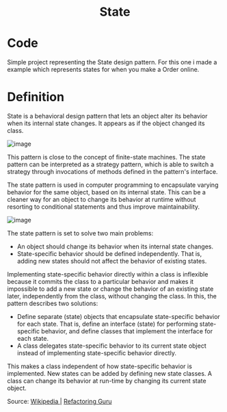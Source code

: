 <div align="center">
  <h1> State  </h1>
</div>

# Code

Simple project representing the State design pattern. For this one i made a example which represents states for when you make a Order online.

# Definition

State is a behavioral design pattern that lets an object alter its behavior when its internal state changes. It appears as if the object changed its class.

![image](https://user-images.githubusercontent.com/40416044/150982877-3f339514-39c2-4e00-8a45-8b730c74a2c0.png)

This pattern is close to the concept of finite-state machines. The state pattern can be interpreted as a strategy pattern, which is able to switch a strategy through invocations of methods defined in the pattern's interface.

The state pattern is used in computer programming to encapsulate varying behavior for the same object, based on its internal state. This can be a cleaner way for an object to change its behavior at runtime without resorting to conditional statements and thus improve maintainability.

![image](https://user-images.githubusercontent.com/40416044/150983022-a051d9c6-a902-4c5d-90f0-f8ef49e46902.png)

The state pattern is set to solve two main problems:

- An object should change its behavior when its internal state changes.
- State-specific behavior should be defined independently. That is, adding new states should not affect the behavior of existing states.

Implementing state-specific behavior directly within a class is inflexible because it commits the class to a particular behavior and makes it impossible to add a new state or change the behavior of an existing state later, independently from the class, without changing the class. In this, the pattern describes two solutions:

- Define separate (state) objects that encapsulate state-specific behavior for each state. That is, define an interface (state) for performing state-specific behavior, and define classes that implement the interface for each state.
- A class delegates state-specific behavior to its current state object instead of implementing state-specific behavior directly.

This makes a class independent of how state-specific behavior is implemented. New states can be added by defining new state classes. A class can change its behavior at run-time by changing its current state object.




Source: <a href="https://pt.wikipedia.org/wiki/State"> Wikipedia </a> | <a href="https://refactoring.guru/design-patterns/state"> Refactoring Guru </a>
